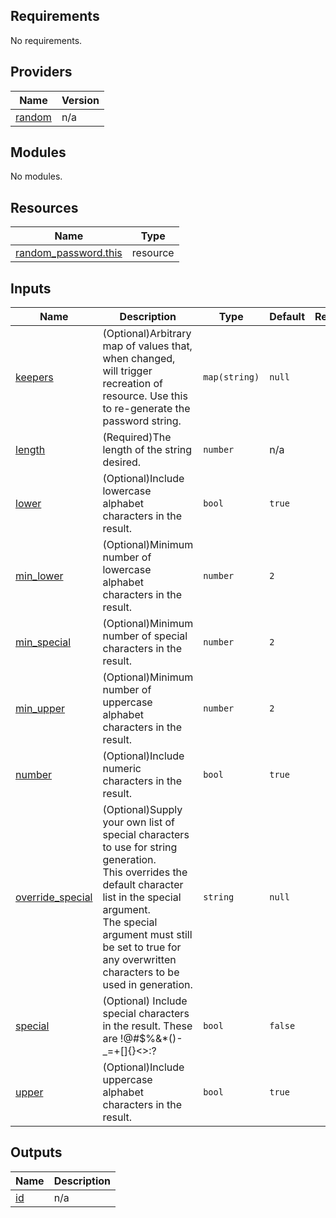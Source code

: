 <!-- BEGIN_TF_DOCS -->
## Requirements

No requirements.

## Providers

| Name | Version |
|------|---------|
| <a name="provider_random"></a> [random](#provider\_random) | n/a |

## Modules

No modules.

## Resources

| Name | Type |
|------|------|
| [random_password.this](https://registry.terraform.io/providers/hashicorp/random/latest/docs/resources/password) | resource |

## Inputs

| Name | Description | Type | Default | Required |
|------|-------------|------|---------|:--------:|
| <a name="input_keepers"></a> [keepers](#input\_keepers) | (Optional)Arbitrary map of values that, when changed, will trigger recreation of resource. Use this to re-generate the password string. | `map(string)` | `null` | no |
| <a name="input_length"></a> [length](#input\_length) | (Required)The length of the string desired. | `number` | n/a | yes |
| <a name="input_lower"></a> [lower](#input\_lower) | (Optional)Include lowercase alphabet characters in the result. | `bool` | `true` | no |
| <a name="input_min_lower"></a> [min\_lower](#input\_min\_lower) | (Optional)Minimum number of lowercase alphabet characters in the result. | `number` | `2` | no |
| <a name="input_min_special"></a> [min\_special](#input\_min\_special) | (Optional)Minimum number of special characters in the result. | `number` | `2` | no |
| <a name="input_min_upper"></a> [min\_upper](#input\_min\_upper) | (Optional)Minimum number of uppercase alphabet characters in the result. | `number` | `2` | no |
| <a name="input_number"></a> [number](#input\_number) | (Optional)Include numeric characters in the result. | `bool` | `true` | no |
| <a name="input_override_special"></a> [override\_special](#input\_override\_special) | (Optional)Supply your own list of special characters to use for string generation. <br>    This overrides the default character list in the special argument.<br>    The special argument must still be set to true for any overwritten characters to be used in generation. | `string` | `null` | no |
| <a name="input_special"></a> [special](#input\_special) | (Optional) Include special characters in the result. These are !@#$%&*()-\_=+[]{}<>:? | `bool` | `false` | no |
| <a name="input_upper"></a> [upper](#input\_upper) | (Optional)Include uppercase alphabet characters in the result. | `bool` | `true` | no |

## Outputs

| Name | Description |
|------|-------------|
| <a name="output_id"></a> [id](#output\_id) | n/a |
<!-- END_TF_DOCS -->